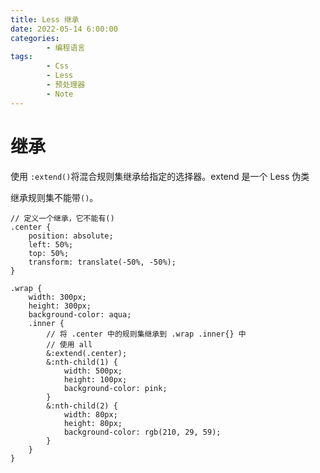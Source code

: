 ```yaml
---
title: Less 继承
date: 2022-05-14 6:00:00
categories:
        - 编程语言
tags:
        - Css
        - Less
        - 预处理器
        - Note
---
```


# 继承

使用 `:extend()`将混合规则集继承给指定的选择器。extend 是一个 Less 伪类

继承规则集不能带`()`。

```less
// 定义一个继承，它不能有()
.center {
	position: absolute;
	left: 50%;
	top: 50%;
	transform: translate(-50%, -50%);
}

.wrap {
	width: 300px;
	height: 300px;
	background-color: aqua;
	.inner {
		// 将 .center 中的规则集继承到 .wrap .inner{} 中
		// 使用 all
		&:extend(.center);
		&:nth-child(1) {
			width: 500px;
			height: 100px;
			background-color: pink;
		}
		&:nth-child(2) {
			width: 80px;
			height: 80px;
			background-color: rgb(210, 29, 59);
		}
	}
}
```
